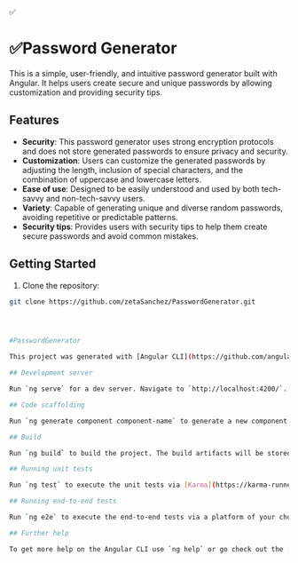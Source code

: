 

✅ 
# ✅Password Generator

This is a simple, user-friendly, and intuitive password generator built with Angular. It helps users create secure and unique passwords by allowing customization and providing security tips.

## Features

- **Security**: This password generator uses strong encryption protocols and does not store generated passwords to ensure privacy and security.
- **Customization**: Users can customize the generated passwords by adjusting the length, inclusion of special characters, and the combination of uppercase and lowercase letters.
- **Ease of use**: Designed to be easily understood and used by both tech-savvy and non-tech-savvy users.
- **Variety**: Capable of generating unique and diverse random passwords, avoiding repetitive or predictable patterns.
- **Security tips**: Provides users with security tips to help them create secure passwords and avoid common mistakes.

## Getting Started

1. Clone the repository:

```bash
git clone https://github.com/zetaSanchez/PasswordGenerator.git




#PasswordGenerator

This project was generated with [Angular CLI](https://github.com/angular/angular-cli) version 15.2.6.

## Development server

Run `ng serve` for a dev server. Navigate to `http://localhost:4200/`. The application will automatically reload if you change any of the source files.

## Code scaffolding

Run `ng generate component component-name` to generate a new component. You can also use `ng generate directive|pipe|service|class|guard|interface|enum|module`.

## Build

Run `ng build` to build the project. The build artifacts will be stored in the `dist/` directory.

## Running unit tests

Run `ng test` to execute the unit tests via [Karma](https://karma-runner.github.io).

## Running end-to-end tests

Run `ng e2e` to execute the end-to-end tests via a platform of your choice. To use this command, you need to first add a package that implements end-to-end testing capabilities.

## Further help

To get more help on the Angular CLI use `ng help` or go check out the [Angular CLI Overview and Command Reference](https://angular.io/cli) page.
